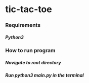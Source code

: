 # tic-tac-toe

### Requirements
##### Python3

### How to run program

##### Navigate to root directory
##### Run _python3 main.py_ in the terminal
